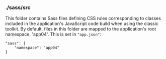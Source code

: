 ### ./sass/src

This folder contains Sass files defining CSS rules corresponding to classes
included in the application's JavaScript code build when using the classic toolkit.
By default, files in this folder are mapped to the application's root namespace, 'app04'.
This is set in `"app.json"`:

    "sass": {
        "namespace": "app04"
    }